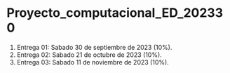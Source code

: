# Proyecto_computacional_ED_202330

1. Entrega 01: Sabado 30 de septiembre de 2023 (10%).
2. Entrega 02: Sabado 21 de octubre de 2023 (10%).
3. Entrega 03: Sabado 11 de noviembre de 2023 (10%).
